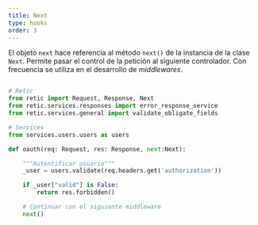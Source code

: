```yaml
---
title: Next
type: hooks
order: 3
---
```


El objeto ``next`` hace referencia al método ``next()`` de la instancia de la clase ``Next``. Permite pasar el control de la petición al siguiente controlador. Con frecuencia se utiliza en el desarrollo de *middlewares*.
  
```python

# Retic
from retic import Request, Response, Next
from retic.services.responses import error_response_service
from retic.services.general import validate_obligate_fields

# Services
from services.users.users as users

def oauth(req: Request, res: Response, next:Next):

    """Autentificar usuario"""
    _user = users.validate(req.headers.get('authorization'))

    if _user["valid"] is False:
        return res.forbidden()

    # Continuar con el siguiente middleware
    next()

```
